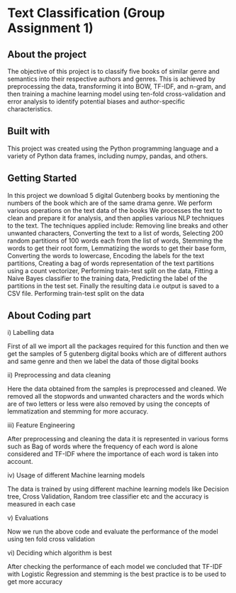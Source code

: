 # Text Classification (Group Assignment 1)
## About the project
The objective of this project is to classify five books of similar genre and semantics into their respective authors and genres. This is achieved by preprocessing the data, transforming it into BOW, TF-IDF, and n-gram, and then training a machine learning model using ten-fold cross-validation and error analysis to identify potential biases and author-specific characteristics.
## Built with
This project was created using the Python programming language and a variety of Python data frames, including numpy, pandas, and others.
## Getting Started
In this project we download 5 digital Gutenberg books by mentioning the numbers of the book which are of the same drama genre.
We perform various operations on the text data of the books
We processes the text to clean and prepare it for analysis, and then applies various NLP techniques to the text. 
The techniques applied include:
Removing line breaks and other unwanted characters,
Converting the text to a list of words,
Selecting 200 random partitions of 100 words each from the list of words,
Stemming the words to get their root form,
Lemmatizing the words to get their base form,
Converting the words to lowercase,
Encoding the labels for the text partitions,
Creating a bag of words representation of the text partitions using a count vectorizer,
Performing train-test split on the data,
Fitting a Naive Bayes classifier to the training data,
Predicting the label of the partitions in the test set. 
Finally the resulting data i.e output  is saved to a CSV file.
Performing train-test split on the data
##  About Coding part
i) Labelling data

  First of all we import all the packages required for this function and then we get the samples of 5 gutenberg digital books which are of different authors and same genre and then we label the data of those digital books
  
ii) Preprocessing and data cleaning

 Here the data obtained from the samples is preprocessed and cleaned. We removed all the stopwords and unwanted characters and the words which are of two letters or less were also removed  by using the concepts of lemmatization and stemming for more accuracy.
 
iii) Feature Engineering

After preprocessing and cleaning the data it is represented in various forms such as Bag of words where the frequency of each word is alone considered  and TF-IDF where the importance of each word is taken into account.
  
iv) Usage of different Machine learning models

The data is trained by using different machine learning models like Decision tree, Cross Validation, Random tree classifier etc and the accuracy is 
measured in each case
    
v) Evaluations

Now we run the above code and evaluate the performance of the model using ten fold cross validation
    
vi) Deciding which algorithm is best

After checking the performance of each model we concluded that TF-IDF with Logistic Regression and stemming is the best practice is to be 
used to get more accuracy
    



